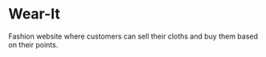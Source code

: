 # Wear-It
Fashion website where customers can sell their cloths and buy them based on their points. 
